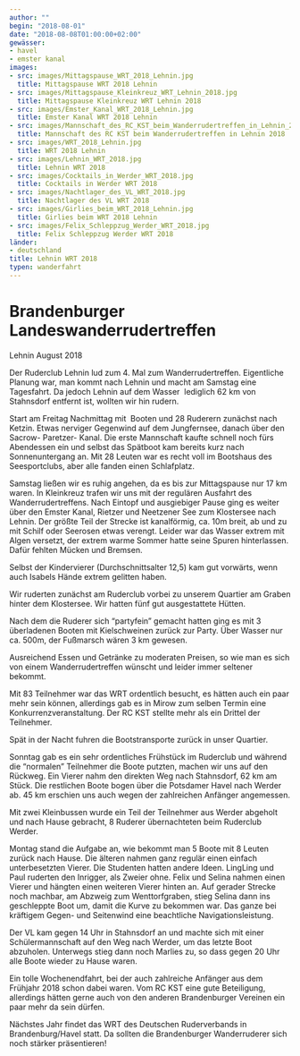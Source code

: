 ```yaml
---
author: ""
begin: "2018-08-01"
date: "2018-08-08T01:00:00+02:00"
gewässer:
- havel
- emster kanal
images:
- src: images/Mittagspause_WRT_2018_Lehnin.jpg
  title: Mittagspause WRT 2018 Lehnin
- src: images/Mittagspause_Kleinkreuz_WRT_Lehnin_2018.jpg
  title: Mittagspause Kleinkreuz WRT Lehnin 2018
- src: images/Emster_Kanal_WRT_2018_Lehnin.jpg
  title: Emster Kanal WRT 2018 Lehnin
- src: images/Mannschaft_des_RC_KST_beim_Wanderrudertreffen_in_Lehnin_2018.jpg
  title: Mannschaft des RC KST beim Wanderrudertreffen in Lehnin 2018
- src: images/WRT_2018_Lehnin.jpg
  title: WRT 2018 Lehnin
- src: images/Lehnin_WRT_2018.jpg
  title: Lehnin WRT 2018
- src: images/Cocktails_in_Werder_WRT_2018.jpg
  title: Cocktails in Werder WRT 2018
- src: images/Nachtlager_des_VL_WRT_2018.jpg
  title: Nachtlager des VL WRT 2018
- src: images/Girlies_beim_WRT_2018_Lehnin.jpg
  title: Girlies beim WRT 2018 Lehnin
- src: images/Felix_Schleppzug_Werder_WRT_2018.jpg
  title: Felix Schleppzug Werder WRT 2018
länder: 
- deutschland
title: Lehnin WRT 2018
typen: wanderfahrt
---
```



# Brandenburger Landeswanderrudertreffen


Lehnin August 2018

Der Ruderclub Lehnin lud zum 4. Mal zum Wanderrudertreffen. Eigentliche Planung war, man kommt nach Lehnin und macht am Samstag eine Tagesfahrt. Da jedoch Lehnin auf dem Wasser  lediglich 62 km von Stahnsdorf entfernt ist, wollten wir hin rudern.

Start am Freitag Nachmittag mit  Booten und 28 Ruderern zunächst nach Ketzin. Etwas nerviger Gegenwind auf dem Jungfernsee, danach über den Sacrow- Paretzer- Kanal. Die erste Mannschaft kaufte schnell noch fürs Abendessen ein und selbst das Spätboot kam bereits kurz nach Sonnenuntergang an. Mit 28 Leuten war es recht voll im Bootshaus des Seesportclubs, aber alle fanden einen Schlafplatz.

Samstag ließen wir es ruhig angehen, da es bis zur Mittagspause nur 17 km waren. In Kleinkreuz trafen wir uns mit der regulären Ausfahrt des Wanderrudertreffens. Nach Eintopf und ausgiebiger Pause ging es weiter über den Emster Kanal, Rietzer und Neetzener See zum Klostersee nach Lehnin. Der größte Teil der Strecke ist kanalförmig, ca. 10m breit, ab und zu mit Schilf oder Seerosen etwas verengt. Leider war das Wasser extrem mit Algen versetzt, der extrem warme Sommer hatte seine Spuren hinterlassen. Dafür fehlten Mücken und Bremsen.

Selbst der Kindervierer (Durchschnittsalter 12,5) kam gut vorwärts, wenn auch Isabels Hände extrem gelitten haben.

Wir ruderten zunächst am Ruderclub vorbei zu unserem Quartier am Graben hinter dem Klostersee. Wir hatten fünf gut ausgestattete Hütten.

Nach dem die Ruderer sich “partyfein” gemacht hatten ging es mit 3 überladenen Booten mit Kielschweinen zurück zur Party. Über Wasser nur ca. 500m, der Fußmarsch wären 3 km gewesen.

Ausreichend Essen und Getränke zu moderaten Preisen, so wie man es sich von einem Wanderrudertreffen wünscht und leider immer seltener bekommt.

Mit 83 Teilnehmer war das WRT ordentlich besucht, es hätten auch ein paar mehr sein können, allerdings gab es in Mirow zum selben Termin eine Konkurrenzveranstaltung. Der RC KST stellte mehr als ein Drittel der Teilnehmer.

Spät in der Nacht fuhren die Bootstransporte zurück in unser Quartier.

Sonntag gab es ein sehr ordentliches Frühstück im Ruderclub und während die “normalen” Teilnehmer die Boote putzten, machen wir uns auf den Rückweg. Ein Vierer nahm den direkten Weg nach Stahnsdorf, 62 km am Stück. Die restlichen Boote bogen über die Potsdamer Havel nach Werder ab. 45 km erschien uns auch wegen der zahlreichen Anfänger angemessen.

Mit zwei Kleinbussen wurde ein Teil der Teilnehmer aus Werder abgeholt und nach Hause gebracht, 8 Ruderer übernachteten beim Ruderclub Werder.

Montag stand die Aufgabe an, wie bekommt man 5 Boote mit 8 Leuten zurück nach Hause. Die älteren nahmen ganz regulär einen einfach unterbesetzten Vierer. Die Studenten hatten andere Ideen. LingLing und Paul ruderten den Inrigger, als Zweier ohne. Felix und Selina nahmen einen Vierer und hängten einen weiteren Vierer hinten an. Auf gerader Strecke noch machbar, am Abzweig zum Wenttorfgraben, stieg Selina dann ins geschleppte Boot um, damit die Kurve zu bekommen war. Das ganze bei kräftigem Gegen- und Seitenwind eine beachtliche Navigationsleistung.

Der VL kam gegen 14 Uhr in Stahnsdorf an und machte sich mit einer Schülermannschaft auf den Weg nach Werder, um das letzte Boot abzuholen. Unterwegs stieg dann noch Marlies zu, so dass gegen 20 Uhr alle Boote wieder zu Hause waren.

Ein tolle Wochenendfahrt, bei der auch zahlreiche Anfänger aus dem Frühjahr 2018 schon dabei waren. Vom RC KST eine gute Beteiligung, allerdings hätten gerne auch von den anderen Brandenburger Vereinen ein paar mehr da sein dürfen.

Nächstes Jahr findet das WRT des Deutschen Ruderverbands in Brandenburg/Havel statt. Da sollten die Brandenburger Wanderruderer sich noch stärker präsentieren!

